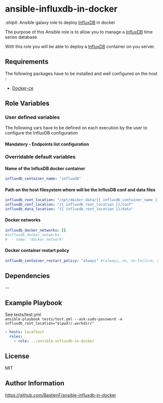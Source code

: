 ansible-influxdb-in-docker
=========
:shipit: Ansible galaxy role to deploy [InfluxDB](https://www.influxdata.com/) in docker

The purpose of this Ansible role is to allow you to manage a
[InfluxDB](https://www.influxdata.com/) time series database.

With this role you will be able to deploy a [InfluxDB](https://www.influxdata.com/) container on you server.


Requirements
------------

The following packages have to be installed and well configured on the host :
- [Docker-ce](https://docs.docker.com/engine/installation/)

Role Variables
--------------

### User defined variables
The following vars have to be defined on each execution by the user to configure the InfluxDB configuration

#### Mandatory - Endpoints list configuration

### Overridable default variables
#### Name of the InfluxDB docker container
```yaml
influxdb_container_name: "influxdb"
```

#### Path on the host filesystem where will be the InfluxDB conf and data files
```yaml
influxdb_root_location: "/opt/docker-data/{{ influxdb_container_name }}"
influxdb_conf_location: "{{ influxdb_root_location }}/conf"
influxdb_data_location: "{{ influxdb_root_location }}/data"
```

#### Docker networks
```yaml
influxdb_docker_networks: []
#influxdb_docker_networks:
#  - name: "docker_network"
```

#### Docker container restart policy
```yaml
influxdb_container_restart_policy: "always" #(always, no, on-failure, unless-stopped)
```

Dependencies
------------

--

Example Playbook
----------------

See tests/test.yml  
`ansible-playbook tests/test.yml --ask-sudo-password -e influxdb_root_location="$(pwd)/.workdir/"`
```yaml
- hosts: localhost
  roles:
    - role: ../ansible-influxdb-in-docker
```
License
-------

MIT

Author Information
------------------

https://github.com/BastienF/ansible-influxdb-in-docker
